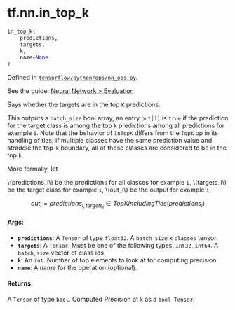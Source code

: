 <div itemscope itemtype="http://developers.google.com/ReferenceObject">
<meta itemprop="name" content="tf.nn.in_top_k" />
</div>

# tf.nn.in_top_k

``` python
in_top_k(
    predictions,
    targets,
    k,
    name=None
)
```



Defined in [`tensorflow/python/ops/nn_ops.py`](https://www.tensorflow.org/code/tensorflow/python/ops/nn_ops.py).

See the guide: [Neural Network > Evaluation](../../../../api_guides/python/nn.md#Evaluation)

Says whether the targets are in the top `K` predictions.

This outputs a `batch_size` bool array, an entry `out[i]` is `true` if the
prediction for the target class is among the top `k` predictions among
all predictions for example `i`. Note that the behavior of `InTopK` differs
from the `TopK` op in its handling of ties; if multiple classes have the
same prediction value and straddle the top-`k` boundary, all of those
classes are considered to be in the top `k`.

More formally, let

  \\(predictions_i\\) be the predictions for all classes for example `i`,
  \\(targets_i\\) be the target class for example `i`,
  \\(out_i\\) be the output for example `i`,

$$out_i = predictions_{i, targets_i} \in TopKIncludingTies(predictions_i)$$

#### Args:

* <b>`predictions`</b>: A `Tensor` of type `float32`.
    A `batch_size` x `classes` tensor.
* <b>`targets`</b>: A `Tensor`. Must be one of the following types: `int32`, `int64`.
    A `batch_size` vector of class ids.
* <b>`k`</b>: An `int`. Number of top elements to look at for computing precision.
* <b>`name`</b>: A name for the operation (optional).


#### Returns:

A `Tensor` of type `bool`. Computed Precision at `k` as a `bool Tensor`.
